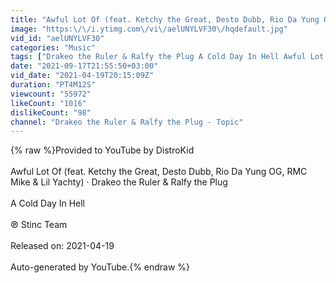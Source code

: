 ```yaml
---
title: "Awful Lot Of (feat. Ketchy the Great, Desto Dubb, Rio Da Yung OG, RMC Mike & Lil Yachty)"
image: "https:\/\/i.ytimg.com\/vi\/aelUNYLVF30\/hqdefault.jpg"
vid_id: "aelUNYLVF30"
categories: "Music"
tags: ["Drakeo the Ruler & Ralfy the Plug A Cold Day In Hell Awful Lot Of (feat. Ketchy the Great","Desto Dubb","Rio Da Yung OG"]
date: "2021-09-17T21:55:50+03:00"
vid_date: "2021-04-19T20:15:09Z"
duration: "PT4M12S"
viewcount: "55972"
likeCount: "1016"
dislikeCount: "98"
channel: "Drakeo the Ruler & Ralfy the Plug - Topic"
---
```

{% raw %}Provided to YouTube by DistroKid<br /><br />Awful Lot Of (feat. Ketchy the Great, Desto Dubb, Rio Da Yung OG, RMC Mike &amp; Lil Yachty) · Drakeo the Ruler &amp; Ralfy the Plug<br /><br />A Cold Day In Hell<br /><br />℗ Stinc Team<br /><br />Released on: 2021-04-19<br /><br />Auto-generated by YouTube.{% endraw %}
